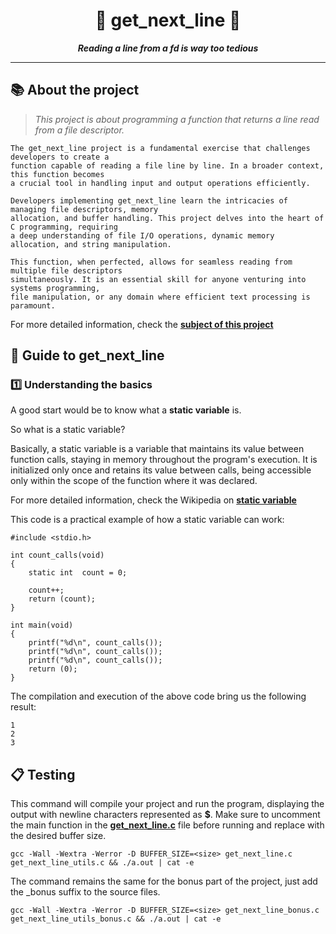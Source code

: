 <h1 align="center">
  📜 get_next_line 📜
</h1>

<p align="center">
  <b><i>Reading a line from a fd is way too tedious</i></b><br>
</p>

---

##  📚 About the project
> _This project is about programming a function that returns a line
read from a file descriptor._

    The get_next_line project is a fundamental exercise that challenges developers to create a
    function capable of reading a file line by line. In a broader context, this function becomes
    a crucial tool in handling input and output operations efficiently.

    Developers implementing get_next_line learn the intricacies of managing file descriptors, memory
    allocation, and buffer handling. This project delves into the heart of C programming, requiring
    a deep understanding of file I/O operations, dynamic memory allocation, and string manipulation.

    This function, when perfected, allows for seamless reading from multiple file descriptors
    simultaneously. It is an essential skill for anyone venturing into systems programming,
    file manipulation, or any domain where efficient text processing is paramount.

For more detailed information, check the [**subject of this project**](https://github.com/ircjr/get_next_line/blob/main/en.subject.pdf)

## 📖 Guide to get_next_line

### 1️⃣ Understanding the basics

A good start would be to know what a **static variable** is.

So what is a static variable?

Basically, a static variable is a variable that maintains its value between function calls, staying in memory throughout the program's execution. It is initialized only once and retains its value between calls, being accessible only within the scope of the function where it was declared.

For more detailed information, check the Wikipedia on [**static variable**](https://en.wikipedia.org/wiki/Static_variable)

This code is a practical example of how a static variable can work:

```
#include <stdio.h>

int	count_calls(void)
{
	static int	count = 0;

	count++;
	return (count);
}

int	main(void)
{
	printf("%d\n", count_calls());
	printf("%d\n", count_calls());
	printf("%d\n", count_calls());
	return (0);
}
```

The compilation and execution of the above code bring us the following result:

```
1
2
3
```

## 📋 Testing

This command will compile your project and run the program, displaying the output with newline characters represented as **$**. Make sure to uncomment the main function in the [**get_next_line.c**](https://github.com/ircjr/get_next_line/blob/main/get_next_line.c) file before running and replace **<size>** with the desired buffer size.

```shell
gcc -Wall -Wextra -Werror -D BUFFER_SIZE=<size> get_next_line.c get_next_line_utils.c && ./a.out | cat -e
```
The command remains the same for the bonus part of the project, just add the _bonus suffix to the source files.

```shell
gcc -Wall -Wextra -Werror -D BUFFER_SIZE=<size> get_next_line_bonus.c get_next_line_utils_bonus.c && ./a.out | cat -e
```
